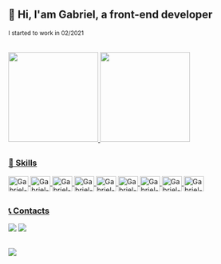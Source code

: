 ## 👋 Hi, I'am Gabriel, a front-end developer

<small>I started to work in 02/2021</small>

<div style="align-items: center; justify-content: center; flex-direction: row;"><br>
  <a href="https://github.com/gabrielsd02">
  <img height="180em" src="https://github-readme-stats.vercel.app/api?username=gabrielsd02&show_icons=true&theme=dark&include_all_commits=true&count_private=true&card_width=350px&hide=stars,contribs,prs"/>
  <img height="180em" src="https://github-readme-stats.vercel.app/api/top-langs/?username=gabrielsd02&layout=compact&langs_count=7&theme=dark"/>
</div>

##

<div style="display: inline_block">
    <h3>🚀 Skills</h3>
    <img align="center" alt="Gabriel-Js" height="30" width="40" src="https://cdn.jsdelivr.net/gh/devicons/devicon/icons/javascript/javascript-original.svg">
    <img align="center" alt="Gabriel-Node" height="30" width="40" src="https://cdn.jsdelivr.net/gh/devicons/devicon/icons/nodejs/nodejs-original.svg">
    <img align="center" alt="Gabriel-Ts" height="30" width="40" src="https://cdn.jsdelivr.net/gh/devicons/devicon/icons/typescript/typescript-original.svg">
    <img align="center" alt="Gabriel-Mysql" height="30" width="40" src="https://cdn.jsdelivr.net/gh/devicons/devicon/icons/mysql/mysql-original.svg">
    <img align="center" alt="Gabriel-React" height="30" width="40" src="https://cdn.jsdelivr.net/gh/devicons/devicon/icons/react/react-original.svg">
    <img align="center" alt="Gabriel-Html" height="30" width="40" src="https://cdn.jsdelivr.net/gh/devicons/devicon/icons/html5/html5-original.svg">
    <img align="center" alt="Gabriel-Css" height="30" width="40" src="https://cdn.jsdelivr.net/gh/devicons/devicon/icons/css3/css3-original.svg">
    <img align="center" alt="Gabriel-Sass" height="30" width="40" src="https://cdn.jsdelivr.net/gh/devicons/devicon/icons/sass/sass-original.svg">        
    <img align="center" alt="Gabriel-Git" height="30" width="40" src="https://cdn.jsdelivr.net/gh/devicons/devicon/icons/github/github-original-wordmark.svg">
</div>
  
##
  
<div>
  <h3>📞 Contacts</h3>
  <a href="mailto:xgabrields@gmail.com"><img src="https://img.shields.io/badge/-Gmail-%23333?style=for-the-badge&logo=gmail&logoColor=white" target="_blank"></a>
  <a href="https://www.linkedin.com/in/gabriel-souza-domingos-387a071a4/" target="_blank"><img src="https://img.shields.io/badge/-LinkedIn-%230077B5?style=for-the-badge&logo=linkedin&logoColor=white" target="_blank"></a> 
</div>

##

<div style="align-items: center; justify-content: center;">
  <img align="center" src="https://media.tenor.com/rCaIUO0MP-EAAAAC/mario-pixel-art.gif">
</div>

